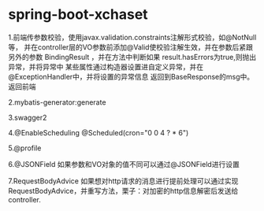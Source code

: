 # spring-boot-xchaset
1.前端传参数校验，使用javax.validation.constraints注解形式校验，如@NotNull等，
并在controller层的VO参数前添加@Valid使校验注解生效，并在参数后紧跟另外的参数
BindingResult ，并在方法中判断如果 result.hasErrors为true,则抛出异常，并将异常中
某些属性通过构造器设置进自定义异常，并在@ExceptionHandler中，并将设置的异常信息
返回到BaseResponse的msg中。返回前端

2.mybatis-generator:generate

3.swagger2

4.@EnableScheduling
  @Scheduled(cron="0 0 4 ? * 6")

5.@profile

6.@JSONField 如果参数和VO对象的值不同可以通过@JSONField进行设置

7.RequestBodyAdvice 如果想对http请求的消息进行提前处理可以通过实现RequestBodyAdvice，并重写方法，栗子：对加密的http信息解密后发送给controller.
  
